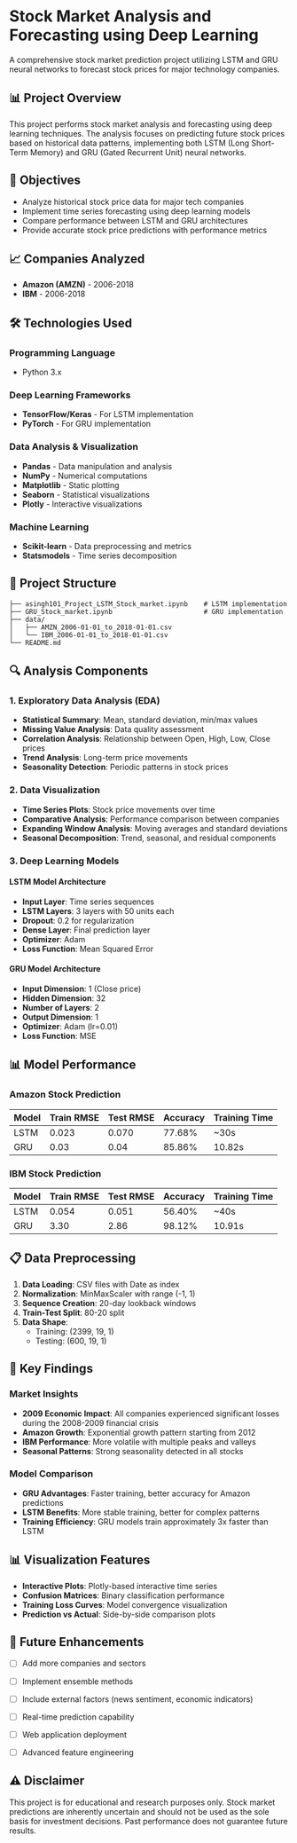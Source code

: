 # Stock Market Analysis and Forecasting using Deep Learning

A comprehensive stock market prediction project utilizing LSTM and GRU neural networks to forecast stock prices for major technology companies.

## 📊 Project Overview

This project performs stock market analysis and forecasting using deep learning techniques. The analysis focuses on predicting future stock prices based on historical data patterns, implementing both LSTM (Long Short-Term Memory) and GRU (Gated Recurrent Unit) neural networks.

## 🎯 Objectives

- Analyze historical stock price data for major tech companies
- Implement time series forecasting using deep learning models
- Compare performance between LSTM and GRU architectures
- Provide accurate stock price predictions with performance metrics

## 📈 Companies Analyzed

- **Amazon (AMZN)** - 2006-2018
- **IBM** - 2006-2018


## 🛠️ Technologies Used

### Programming Language
- Python 3.x

### Deep Learning Frameworks
- **TensorFlow/Keras** - For LSTM implementation
- **PyTorch** - For GRU implementation

### Data Analysis & Visualization
- **Pandas** - Data manipulation and analysis
- **NumPy** - Numerical computations
- **Matplotlib** - Static plotting
- **Seaborn** - Statistical visualizations
- **Plotly** - Interactive visualizations

### Machine Learning
- **Scikit-learn** - Data preprocessing and metrics
- **Statsmodels** - Time series decomposition

## 📁 Project Structure

```
├── asingh101_Project_LSTM_Stock_market.ipynb    # LSTM implementation
├── GRU_Stock_market.ipynb                       # GRU implementation
├── data/
│   ├── AMZN_2006-01-01_to_2018-01-01.csv
│   └── IBM_2006-01-01_to_2018-01-01.csv
└── README.md
```

## 🔍 Analysis Components

### 1. Exploratory Data Analysis (EDA)
- **Statistical Summary**: Mean, standard deviation, min/max values
- **Missing Value Analysis**: Data quality assessment
- **Correlation Analysis**: Relationship between Open, High, Low, Close prices
- **Trend Analysis**: Long-term price movements
- **Seasonality Detection**: Periodic patterns in stock prices

### 2. Data Visualization
- **Time Series Plots**: Stock price movements over time
- **Comparative Analysis**: Performance comparison between companies
- **Expanding Window Analysis**: Moving averages and standard deviations
- **Seasonal Decomposition**: Trend, seasonal, and residual components

### 3. Deep Learning Models

#### LSTM Model Architecture
- **Input Layer**: Time series sequences
- **LSTM Layers**: 3 layers with 50 units each
- **Dropout**: 0.2 for regularization
- **Dense Layer**: Final prediction layer
- **Optimizer**: Adam
- **Loss Function**: Mean Squared Error

#### GRU Model Architecture
- **Input Dimension**: 1 (Close price)
- **Hidden Dimension**: 32
- **Number of Layers**: 2
- **Output Dimension**: 1
- **Optimizer**: Adam (lr=0.01)
- **Loss Function**: MSE

## 📊 Model Performance

### Amazon Stock Prediction

| Model | Train RMSE | Test RMSE | Accuracy | Training Time |
|-------|------------|-----------|----------|---------------|
| LSTM  | 0.023      | 0.070     | 77.68%   | ~30s          |
| GRU   | 0.03       | 0.04      | 85.86%   | 10.82s        |

### IBM Stock Prediction

| Model | Train RMSE | Test RMSE | Accuracy | Training Time |
|-------|------------|-----------|----------|---------------|
| LSTM  | 0.054      | 0.051     | 56.40%   | ~40s          |
| GRU   | 3.30       | 2.86      | 98.12%   | 10.91s        |


## 📋 Data Preprocessing

1. **Data Loading**: CSV files with Date as index
2. **Normalization**: MinMaxScaler with range (-1, 1)
3. **Sequence Creation**: 20-day lookback windows
4. **Train-Test Split**: 80-20 split
5. **Data Shape**: 
   - Training: (2399, 19, 1)
   - Testing: (600, 19, 1)

## 🎯 Key Findings

### Market Insights
- **2009 Economic Impact**: All companies experienced significant losses during the 2008-2009 financial crisis
- **Amazon Growth**: Exponential growth pattern starting from 2012
- **IBM Performance**: More volatile with multiple peaks and valleys
- **Seasonal Patterns**: Strong seasonality detected in all stocks

### Model Comparison
- **GRU Advantages**: Faster training, better accuracy for Amazon predictions
- **LSTM Benefits**: More stable training, better for complex patterns
- **Training Efficiency**: GRU models train approximately 3x faster than LSTM

## 📊 Visualization Features

- **Interactive Plots**: Plotly-based interactive time series
- **Confusion Matrices**: Binary classification performance
- **Training Loss Curves**: Model convergence visualization
- **Prediction vs Actual**: Side-by-side comparison plots

## 🔮 Future Enhancements

- [ ] Add more companies and sectors
- [ ] Implement ensemble methods
- [ ] Include external factors (news sentiment, economic indicators)
- [ ] Real-time prediction capability
- [ ] Web application deployment
- [ ] Advanced feature engineering



## ⚠️ Disclaimer

This project is for educational and research purposes only. Stock market predictions are inherently uncertain and should not be used as the sole basis for investment decisions. Past performance does not guarantee future results.
